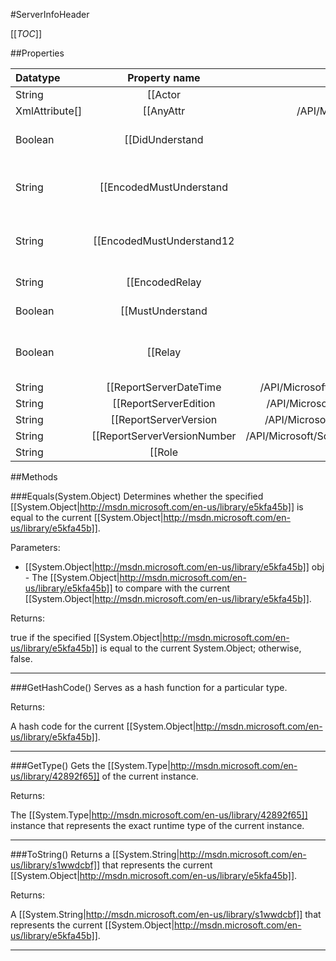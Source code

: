 #ServerInfoHeader

[[_TOC_]]

##Properties

|Datatype|Property name|Property description|Default Value|
|:-------|:----------:|:-----------------:|:-----------:|
|String|[[Actor|http://msdn.microsoft.com/en-us/library/ekdt83dw]]| Gets or sets the recipient of the SOAP header. |String.Empty|
|XmlAttribute[]|[[AnyAttr|/API/Microsoft/SqlServer/ReportingServices2005/CodeSamples/Microsoft_SqlServer_ReportingServices2005_ServerInfoHeader_AnyAttr]]|<remarks />|null|
|Boolean|[[DidUnderstand|http://msdn.microsoft.com/en-us/library/a6y6wkz4]]| Gets or sets a value indicating whether an XML Web service method properly processed a SOAP header. |False|
|String|[[EncodedMustUnderstand|http://msdn.microsoft.com/en-us/library/e71z3x7e]]| Gets or sets the value of the mustUnderstand XML attribute for the SOAP header when communicating with SOAP protocol version 1.1. |0|
|String|[[EncodedMustUnderstand12|http://msdn.microsoft.com/en-us/library/6wy807yd]]| Gets or sets the value of the mustUnderstand XML attribute for the SOAP header when communicating with SOAP protocol version 1.2. |0|
|String|[[EncodedRelay|http://msdn.microsoft.com/en-us/library/z74fb1z9]]| Gets or sets the relay attribute of the SOAP 1.2 header. |0|
|Boolean|[[MustUnderstand|http://msdn.microsoft.com/en-us/library/9dyw17te]]|Gets or sets a value indicating whether the [[System.Web.Services.Protocols.SoapHeader|http://msdn.microsoft.com/en-us/library/1ts5995h]] must be understood.|False|
|Boolean|[[Relay|http://msdn.microsoft.com/en-us/library/t0cza6xa]]| Gets or sets a value that indicates whether the SOAP header is to be relayed to the next SOAP node if the current node does not understand the header. |False|
|String|[[ReportServerDateTime|/API/Microsoft/SqlServer/ReportingServices2005/CodeSamples/Microsoft_SqlServer_ReportingServices2005_ServerInfoHeader_ReportServerDateTime]]|<remarks />|null|
|String|[[ReportServerEdition|/API/Microsoft/SqlServer/ReportingServices2005/CodeSamples/Microsoft_SqlServer_ReportingServices2005_ServerInfoHeader_ReportServerEdition]]|<remarks />|null|
|String|[[ReportServerVersion|/API/Microsoft/SqlServer/ReportingServices2005/CodeSamples/Microsoft_SqlServer_ReportingServices2005_ServerInfoHeader_ReportServerVersion]]|<remarks />|null|
|String|[[ReportServerVersionNumber|/API/Microsoft/SqlServer/ReportingServices2005/CodeSamples/Microsoft_SqlServer_ReportingServices2005_ServerInfoHeader_ReportServerVersionNumber]]|<remarks />|null|
|String|[[Role|http://msdn.microsoft.com/en-us/library/4akb63f5]]| Gets or sets the recipient of the SOAP header. |String.Empty|


##Methods

###Equals(System.Object)
Determines whether the specified [[System.Object|http://msdn.microsoft.com/en-us/library/e5kfa45b]] is equal to the current [[System.Object|http://msdn.microsoft.com/en-us/library/e5kfa45b]].

Parameters: 

* [[System.Object|http://msdn.microsoft.com/en-us/library/e5kfa45b]] obj  - The [[System.Object|http://msdn.microsoft.com/en-us/library/e5kfa45b]] to compare with the current [[System.Object|http://msdn.microsoft.com/en-us/library/e5kfa45b]].





Returns:

true if the specified [[System.Object|http://msdn.microsoft.com/en-us/library/e5kfa45b]] is equal to the current System.Object; otherwise, false.


---


###GetHashCode()
 Serves as a hash function for a particular type.  





Returns:

A hash code for the current [[System.Object|http://msdn.microsoft.com/en-us/library/e5kfa45b]].


---


###GetType()
Gets the [[System.Type|http://msdn.microsoft.com/en-us/library/42892f65]] of the current instance.





Returns:

The [[System.Type|http://msdn.microsoft.com/en-us/library/42892f65]] instance that represents the exact runtime type of the current instance.


---


###ToString()
Returns a [[System.String|http://msdn.microsoft.com/en-us/library/s1wwdcbf]] that represents the current [[System.Object|http://msdn.microsoft.com/en-us/library/e5kfa45b]].





Returns:

A [[System.String|http://msdn.microsoft.com/en-us/library/s1wwdcbf]] that represents the current [[System.Object|http://msdn.microsoft.com/en-us/library/e5kfa45b]].


---


